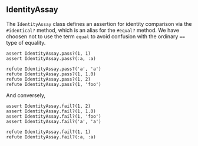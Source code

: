 ## IdentityAssay

The `IdentityAssay` class defines an assertion for identity comparison via
the `#identical?` method, which is an alias for the `#equal?` method.
We have choosen not to use the term `equal` to avoid confusion with the
ordinary `==` type of equality.

    assert IdentityAssay.pass?(1, 1)
    assert IdentityAssay.pass?(:a, :a)

    refute IdentityAssay.pass?('a', 'a')
    refute IdentityAssay.pass?(1, 1.0)
    refute IdentityAssay.pass?(1, 2)
    refute IdentityAssay.pass?(1, 'foo')

And conversely,

    assert IdentityAssay.fail?(1, 2)
    assert IdentityAssay.fail?(1, 1.0)
    assert IdentityAssay.fail?(1, 'foo')
    assert IdentityAssay.fail?('a', 'a')

    refute IdentityAssay.fail?(1, 1)
    refute IdentityAssay.fail?(:a, :a)
